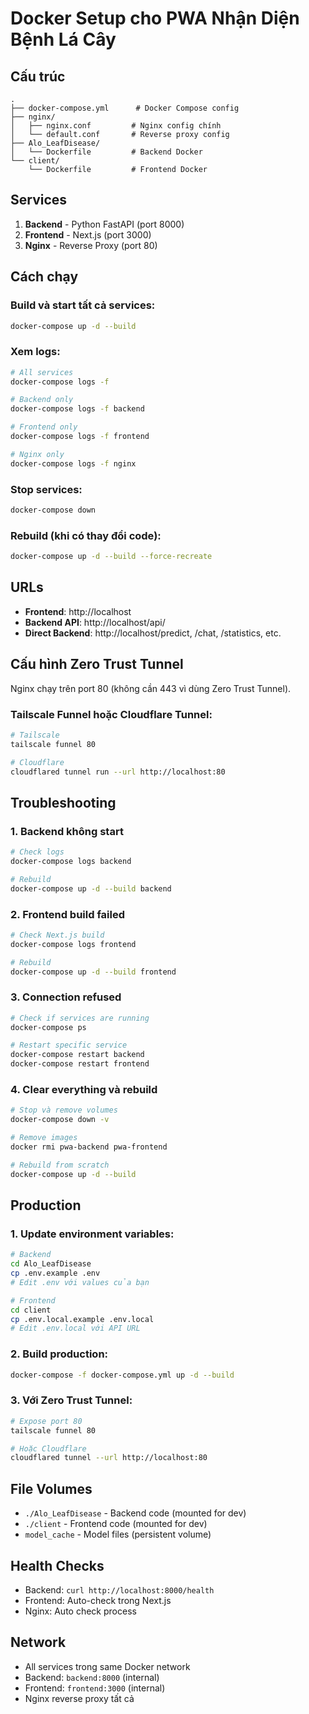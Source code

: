 # Docker Setup cho PWA Nhận Diện Bệnh Lá Cây

## Cấu trúc

```
.
├── docker-compose.yml      # Docker Compose config
├── nginx/
│   ├── nginx.conf         # Nginx config chính
│   └── default.conf       # Reverse proxy config
├── Alo_LeafDisease/
│   └── Dockerfile         # Backend Docker
└── client/
    └── Dockerfile         # Frontend Docker
```

## Services

1. **Backend** - Python FastAPI (port 8000)
2. **Frontend** - Next.js (port 3000)
3. **Nginx** - Reverse Proxy (port 80)

## Cách chạy

### Build và start tất cả services:

```bash
docker-compose up -d --build
```

### Xem logs:

```bash
# All services
docker-compose logs -f

# Backend only
docker-compose logs -f backend

# Frontend only
docker-compose logs -f frontend

# Nginx only
docker-compose logs -f nginx
```

### Stop services:

```bash
docker-compose down
```

### Rebuild (khi có thay đổi code):

```bash
docker-compose up -d --build --force-recreate
```

## URLs

- **Frontend**: http://localhost
- **Backend API**: http://localhost/api/
- **Direct Backend**: http://localhost/predict, /chat, /statistics, etc.

## Cấu hình Zero Trust Tunnel

Nginx chạy trên port 80 (không cần 443 vì dùng Zero Trust Tunnel).

### Tailscale Funnel hoặc Cloudflare Tunnel:

```bash
# Tailscale
tailscale funnel 80

# Cloudflare
cloudflared tunnel run --url http://localhost:80
```

## Troubleshooting

### 1. Backend không start

```bash
# Check logs
docker-compose logs backend

# Rebuild
docker-compose up -d --build backend
```

### 2. Frontend build failed

```bash
# Check Next.js build
docker-compose logs frontend

# Rebuild
docker-compose up -d --build frontend
```

### 3. Connection refused

```bash
# Check if services are running
docker-compose ps

# Restart specific service
docker-compose restart backend
docker-compose restart frontend
```

### 4. Clear everything và rebuild

```bash
# Stop và remove volumes
docker-compose down -v

# Remove images
docker rmi pwa-backend pwa-frontend

# Rebuild from scratch
docker-compose up -d --build
```

## Production

### 1. Update environment variables:

```bash
# Backend
cd Alo_LeafDisease
cp .env.example .env
# Edit .env với values của bạn

# Frontend
cd client
cp .env.local.example .env.local
# Edit .env.local với API URL
```

### 2. Build production:

```bash
docker-compose -f docker-compose.yml up -d --build
```

### 3. Với Zero Trust Tunnel:

```bash
# Expose port 80
tailscale funnel 80

# Hoặc Cloudflare
cloudflared tunnel --url http://localhost:80
```

## File Volumes

- `./Alo_LeafDisease` - Backend code (mounted for dev)
- `./client` - Frontend code (mounted for dev)
- `model_cache` - Model files (persistent volume)

## Health Checks

- Backend: `curl http://localhost:8000/health`
- Frontend: Auto-check trong Next.js
- Nginx: Auto check process

## Network

- All services trong same Docker network
- Backend: `backend:8000` (internal)
- Frontend: `frontend:3000` (internal)
- Nginx reverse proxy tất cả

